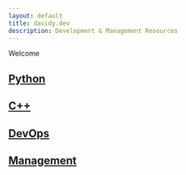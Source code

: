 ```yaml
---
layout: default
title: davidy.dev
description: Development & Management Resources
---
```

Welcome

## [Python](python)
## [C++](cpp)
## [DevOps](devops)
## [Management](management)